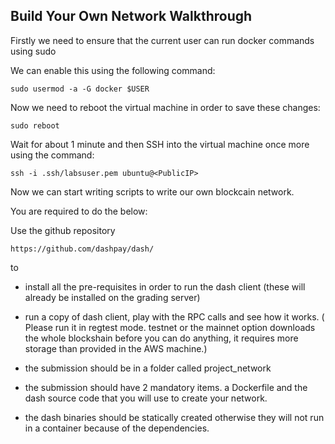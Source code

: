 Build Your Own Network Walkthrough
-------------------------

Firstly we need to ensure that the current user can run docker commands using sudo

We can enable this using the following command:

```
sudo usermod -a -G docker $USER
```
Now we need to reboot the virtual machine in order to save these changes:
```
sudo reboot
```
Wait for about 1 minute and then 
SSH into the virtual machine once more using the command:
```
ssh -i .ssh/labsuser.pem ubuntu@<PublicIP>                                    
```
Now we can start writing scripts to write our own blockcain network.

You are required to do the below:

Use the github repository 

```
https://github.com/dashpay/dash/
```
to 

- install all the pre-requisites in order to run the dash client (these will already be installed on the grading server)
- run a copy of dash client, play with the RPC calls and see how it works.
( Please run it in regtest mode. testnet or the mainnet option downloads the whole blockshain before you can do anything, it requires more storage than provided in the AWS machine.)

- the submission should be in a folder called project\_network

- the submission should have 2 mandatory items. a Dockerfile and the dash source code that you will use to create your network. 

- the dash binaries should be statically created otherwise they will not run in a container because of the dependencies.

